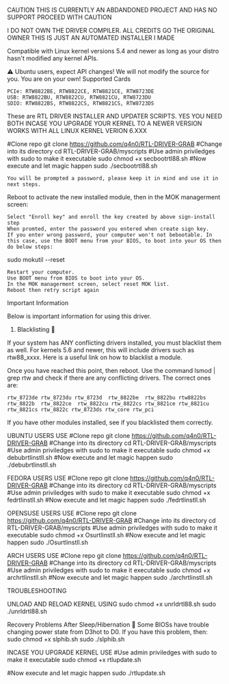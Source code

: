 CAUTION THIS IS CURRENTLY AN ABDANDONED PROJECT AND HAS NO SUPPORT PROCEED WITH CAUTION 


I DO NOT OWN THE DRIVER COMPILER. ALL CREDITS GO THE ORIGINAL OWNER THIS IS JUST AN AUTOMATED INSTALLER I MADE 

Compatible with Linux kernel versions 5.4 and newer as long as your distro hasn't modified any kernel APIs.

⚠️ Ubuntu users, expect API changes! We will not modify the source for you. You are on your own!
Supported Cards

    PCIe: RTW8822BE, RTW8822CE, RTW8821CE, RTW8723DE
    USB: RTW8822BU, RTW8822CU, RTW8821CU, RTW8723DU
    SDIO: RTW8822BS, RTW8822CS, RTW8821CS, RTW8723DS


These are RTL DRIVER INSTALLER AND UPDATER SCRIPTS. YES YOU NEED BOTH INCASE YOU UPGRADE YOUR KERNEL TO A NEWER VERSION WORKS WITH ALL LINUX KERNEL VERION 6.XXX  

#Clone repo 
    git clone https://github.com/q4n0/RTL-DRIVER-GRAB
#Change into its directory 
    cd RTL-DRIVER-GRAB/myscripts
#Use admin priviledges with sudo to make it executable 
    sudo chmod +x secbootrtl88.sh
#Now execute and let magic happen
    sudo ./secbootrtl88.sh

    You will be prompted a password, please keep it in mind and use it in next steps.

Reboot to activate the new installed module, then in the MOK managerment screen:

    Select "Enroll key" and enroll the key created by above sign-install step
    When promted, enter the password you entered when create sign key.
    If you enter wrong password, your computer won't not bebootable. In this case, use the BOOT menu from your BIOS, to boot into your OS then do below steps:
sudo mokutil --reset

    Restart your computer.
    Use BOOT menu from BIOS to boot into your OS.
    In the MOK managerment screen, select reset MOK list.
    Reboot then retry script again

   Important Information

Below is important information for using this driver.
1. Blacklisting 🚫

If your system has ANY conflicting drivers installed, you must blacklist them as well. For kernels 5.6 and newer, this will include drivers such as rtw88_xxxx. Here is a useful link on how to blacklist a module.

Once you have reached this point, then reboot. Use the command lsmod | grep rtw and check if there are any conflicting drivers. The correct ones are:

    rtw_8723de rtw_8723du rtw_8723d  rtw_8822be  rtw_8822bu rtw8822bs rtw_8822b  rtw_8822ce  rtw_8822cu rtw_8822cs rtw_8821ce rtw_8821cu rtw_8821cs rtw_8822c rtw_8723ds rtw_core rtw_pci

If you have other modules installed, see if you blacklisted them correctly. 


UBUNTU USERS USE 
#Clone repo 
    git clone https://github.com/q4n0/RTL-DRIVER-GRAB
#Change into its directory 
    cd RTL-DRIVER-GRAB/myscripts
#Use admin priviledges with sudo to make it executable 
    sudo chmod +x debubrtlinstll.sh
#Now execute and let magic happen
    sudo ./debubrtlinstll.sh

FEDORA USERS USE
#Clone repo 
    git clone https://github.com/q4n0/RTL-DRIVER-GRAB
#Change into its directory 
    cd RTL-DRIVER-GRAB/myscripts
#Use admin priviledges with sudo to make it executable 
    sudo chmod +x fedrtlinstll.sh
#Now execute and let magic happen
    sudo ./fedrtlinstll.sh

OPENSUSE USERS USE 
#Clone repo 
    git clone https://github.com/q4n0/RTL-DRIVER-GRAB
#Change into its directory 
    cd RTL-DRIVER-GRAB/myscripts
#Use admin priviledges with sudo to make it executable 
    sudo chmod +x Osurtlinstll.sh
#Now execute and let magic happen
    sudo ./Osurtlinstll.sh

ARCH USERS USE 
#Clone repo 
    git clone https://github.com/q4n0/RTL-DRIVER-GRAB
#Change into its directory 
    cd RTL-DRIVER-GRAB/myscripts
#Use admin priviledges with sudo to make it executable 
    sudo chmod +x archrtlinstll.sh
#Now execute and let magic happen
    sudo ./archrtlinstll.sh

TROUBLESHOOTING 

UNLOAD AND RELOAD KERNEL USING
    sudo chmod +x unrldrtl88.sh
    sudo ./unrldrtl88.sh

Recovery Problems After Sleep/Hibernation 🛌
Some BIOSs have trouble changing power state from D3hot to D0. If you have this problem, then:
     sudo chmod +x slphib.sh
     sudo ./slphib.sh

   


INCASE YOU UPGRADE KERNEL USE 
#Use admin priviledges with sudo to make it executable
    sudo chmod +x rtlupdate.sh

#Now execute and let magic happen 
     sudo ./rtlupdate.sh
